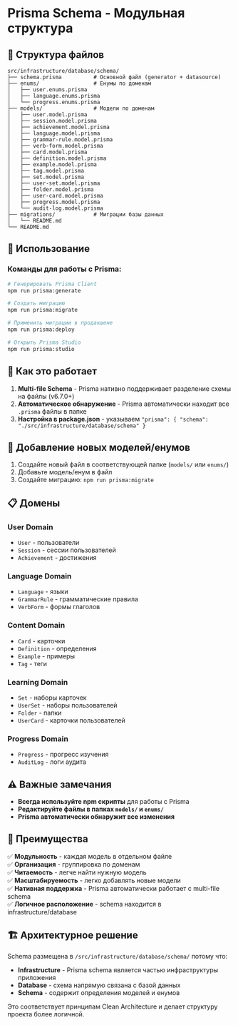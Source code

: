 # Prisma Schema - Модульная структура

## 📁 Структура файлов

```
src/infrastructure/database/schema/
├── schema.prisma          # Основной файл (generator + datasource)
├── enums/                 # Енумы по доменам
│   ├── user.enums.prisma
│   ├── language.enums.prisma
│   └── progress.enums.prisma
├── models/                # Модели по доменам
│   ├── user.model.prisma
│   ├── session.model.prisma
│   ├── achievement.model.prisma
│   ├── language.model.prisma
│   ├── grammar-rule.model.prisma
│   ├── verb-form.model.prisma
│   ├── card.model.prisma
│   ├── definition.model.prisma
│   ├── example.model.prisma
│   ├── tag.model.prisma
│   ├── set.model.prisma
│   ├── user-set.model.prisma
│   ├── folder.model.prisma
│   ├── user-card.model.prisma
│   ├── progress.model.prisma
│   └── audit-log.model.prisma
├── migrations/            # Миграции базы данных
│   └── README.md
└── README.md
```

## 🚀 Использование

### Команды для работы с Prisma:

```bash
# Генерировать Prisma Client
npm run prisma:generate

# Создать миграцию
npm run prisma:migrate

# Применить миграции в продакшене
npm run prisma:deploy

# Открыть Prisma Studio
npm run prisma:studio
```

## 📝 Как это работает

1. **Multi-file Schema** - Prisma нативно поддерживает разделение схемы на файлы (v6.7.0+)
2. **Автоматическое обнаружение** - Prisma автоматически находит все `.prisma` файлы в папке
3. **Настройка в package.json** - указываем `"prisma": { "schema": "./src/infrastructure/database/schema" }`

## 🔧 Добавление новых моделей/енумов

1. Создайте новый файл в соответствующей папке (`models/` или `enums/`)
2. Добавьте модель/енум в файл
3. Создайте миграцию: `npm run prisma:migrate`

## 📋 Домены

### User Domain

- `User` - пользователи
- `Session` - сессии пользователей
- `Achievement` - достижения

### Language Domain

- `Language` - языки
- `GrammarRule` - грамматические правила
- `VerbForm` - формы глаголов

### Content Domain

- `Card` - карточки
- `Definition` - определения
- `Example` - примеры
- `Tag` - теги

### Learning Domain

- `Set` - наборы карточек
- `UserSet` - наборы пользователей
- `Folder` - папки
- `UserCard` - карточки пользователей

### Progress Domain

- `Progress` - прогресс изучения
- `AuditLog` - логи аудита

## ⚠️ Важные замечания

- **Всегда используйте npm скрипты** для работы с Prisma
- **Редактируйте файлы в папках `models/` и `enums/`**
- **Prisma автоматически обнаружит все изменения**

## 🎯 Преимущества

✅ **Модульность** - каждая модель в отдельном файле  
✅ **Организация** - группировка по доменам  
✅ **Читаемость** - легче найти нужную модель  
✅ **Масштабируемость** - легко добавлять новые модели  
✅ **Нативная поддержка** - Prisma автоматически работает с multi-file schema  
✅ **Логичное расположение** - schema находится в infrastructure/database

## 🏗️ Архитектурное решение

Schema размещена в `/src/infrastructure/database/schema/` потому что:

- **Infrastructure** - Prisma schema является частью инфраструктуры приложения
- **Database** - схема напрямую связана с базой данных
- **Schema** - содержит определения моделей и енумов

Это соответствует принципам Clean Architecture и делает структуру проекта более логичной.

